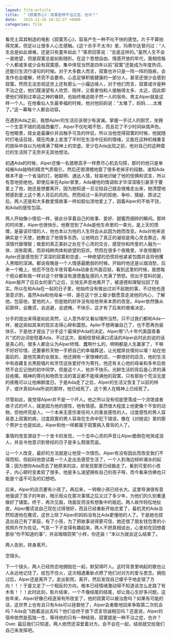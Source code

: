 ```yaml
---
layout: film-article
title:  "《寂寞芳心》：寂寞是种不治之症，也许？"
date:   2015-11-16 10:32:27 +0800
categories: film
---
```


看完土耳其制造的电影《寂寞芳心》，容易产生一种不吐不快的感觉。片子不算拍得完美，但足以让很多人心生感触。《这个杀手不太冷》里，玛蒂尔达曾问过：“人生总是如此艰难，还是只有童年如此？”莱昂回答说：“总是这样的。”虽然人生不会一直绝望，但是寂寞总是如影随形。在这个思想自由、情感开放的年代，我相信每个人都或多或少会有寂寞感，集中体现当然是四年以前“寂寞”还能成为年度热词，还能衍生流行语句的时候。对于大多数人而言，寂寞也许只是一阵一阵的隐疾，会发作也会缓解，终究不会要命。心态足够积极健康的一部分人，甚至还很少会感到寂寞。然而无法忽视这世上还有那么一小撮边缘人，对于他们而言，寂寞或许是种不治之症，他们既渴望有人欣赏、陪伴，又极害怕和人接触得太多、太近，因此即使他们得到过幸运之神的眷顾，也始终难逃脱孑然一人的宿命。男主Alper就是这样一个人。在他看似人生最幸福的时候，他对他妈妈说：“太难了，妈妈……太难了。”这一幕每个人都会动容。


在遇到Ada之前，我想Apler的生活应该很少有波澜。掌握一手过人的厨艺，坐拥一个生意不错的高级西餐厅，Alper不仅吃喝不愁，而且花了不少时间纵情声色。在他眼里，妓女是最廉价并且触手可及的伴侣，所以当他觉得寂寞的时候，他就随时打电话召妓，既在肉身上宣泄了平时在生活中压抑的情绪，又能在这种机械重复的放纵中自以为地填满了精神上的空虚。至少在Ada出现之前，他对自己的这种糜烂的生活除了无奈并无其他想法。

初遇Ada的时候，Alper还像一名猎艳高手一样费尽心机去勾搭，那时的他只是单纯被Ada独特的精灵气质吸引，然后还很滑稽地耍了很多老掉牙的段数。谁知Ada根本不是一个省油的灯，她聪明、通达人情，轻易地识破了他的伎俩和谎言，所以有意地拒绝他。即使后来在Apler家里，Ada被他的情调和才华深深吸引甚至于要爱上了他，她还是想要离开，因为她知道一旦沦陷自己就会很难走出来，她清楚地预感到爱上这个男人背后的风险。然而经过一系列的拒绝、争吵、猜疑、原谅之后，两人还是和大多数爱情故事一样如胶似漆地爱上了，因着Alper的不依不饶，和Ada的感性包容。

两人开始像小情侣一样，彼此分享着自己的故事、爱好、甜蜜而细碎的瞬间。那样的时间里，Alper也很快乐，他察觉到了Ada是他生命里的一束光，是上天的馈赠，是最该珍惜的人，他也本以为他的人生将会从此因为她而改变。Ada对他来说确实是个天使，她教会了他很多东西，让他明白了真正的凝视是用心灵去靠近，用深情代替理智；做爱的真正美妙之处在于心灵的交合，感受你和所爱的人融为一体、消弥距离，而非纯粹肉体和欲望的狂欢。然而在很多个夜晚里，半夜惊醒的Apler还是感觉到了深深的寂寞和空虚，一种绝望的恐慌将他紧紧包围并且将他攫入黑暗的深渊。都说夜晚是一个人情感最脆弱的时候，开始时他还是以烟消愁，后来一个晚上，他忍不住在半夜背着Ada动身去外面召妓，看到这里的时候，我想每个观众都和我一样对这个好像没有道德羞耻感的人充满了愤怒。但出乎意料的是，Alper敲开了应召女的家门之后，又悄无声息地离开了，被道德和理智拉回了现实。所以在和Ada在一起的日子里，他始终没有做出过对不起她的事，不过他也逐渐意识到，虽然Ada和他母亲一样，是在这个世上极少数愿意走进他的内心，了解他，包容他，爱他的人，但是她的好并没有给他带来本质的改变。Alper依然像从前那样，会撒谎，会逃避，会遮掩，不快乐，这才有了后来的艰难决定。

分手的提出来得是如此突然，让人意外却又看似理所当然，只不过我们都和Ada一样，被这突如其来的现实击得心碎和震怒。Apler不想再骗自己了，也不愿再伪装快乐，于是他才提出了分手这个最保护Ada的决定。Alper用“八十年代美国青春片”式的台词安慰着Ada，不过这次，我相信曾经满口谎话的Alper此时此刻说的话是真心的。很多人都会认为Alper矫情、蠢啊什么的，明明都是人生赢家了，干嘛不好好珍惜，还要暴殄天物一手把自己的幸福葬送，让光棍屌丝情何以堪！站在他面前的，是他完美的女朋友，他还拥有一家很棒的店，一群很好的店员，他的生活中有收藏复古黑胶唱片和烹饪这些爱好作为寄托，他还有关心他的母亲和多年后依然不会忘记他的初中同学，但是这个人，他并不快乐。光鲜生活的背后是心灵的满目疮痍，精神的寄托和物质生活的富足都不能填满他的寂寞，只有那些个荒淫无度的夜晚可以让他麻醉度日。于是Ada走了之后，Alper的生活又恢复了以前的样子，或许真如Ada所说的那样，他已经死了。这个男人在精神上已经死了。

尽管如此，我觉得Alper并不是一个坏人。他之所以没有彻底堕落成一个流氓或者痞子式的坏人，就是因为他的感性，他有情感。虽然很大程度上他更像个不安的动物，但他终究是人，一个本来无意伤害任何人的善良感性的人。过度感性的男人容易患上寂寞的病，过度寂寞的男人容易在生命中犯下错误，像在《对她说》里的那个男护士也是如此，Alper和他一样都属于寂寞病入膏肓的人了。

事情的改变源自于一个发卡的发现，一个击中心灵的声音让Alper跪倒在地哭成泪人，并且令他意识到曾经的日子是多么颓唐荒诞。

让一个人改变，最好的方法就是让他受一次情伤。Alper有没有因此而改变我们不得而知，但起码他尝试着一个人走出去感受生活了，一个人到海边倾听潮水的起落；因为想你Ada而去了她原来的店，却发现那里已经搬走了。看到可爱的小孩子，内心顿时变柔软了很多，他是多么渴望拥有自己的孩子呀，而今看来仿佛也只能是个遥不可及的幻想吧。

后来，Alper的店员要有小孩了。再后来，一转眼小孩已经长大。这里导演很有意地强调了孩子的年龄，暗示观众在那次事情之后又过了多少年，为他们的久别重逢做好了铺垫。终于，再次见面，场面反而没有想象中的尴尬。两人故作轻松地扯皮，Alper撒谎说自己现在过得很好，而且已经重新开始恋爱了，最机灵的Ada当然知道他在撒谎，这世上除了Alper的妈妈没有比Ada更懂他的人了。于是她也捏造出自己有了家庭，有了小孩，为了把故事说得更可信，她还借了朋友钱包里的小孩照片作为佐证。气氛一下子变得有趣起来，两人不把真相说出，心里却在回想着那些“你不知道的事”，并且暗暗窃笑“小样，你还装！”本以为就会这么结束了。

两人告别，转身离开。

空镜头。

下一个镜头，两人已经热恋地拥抱在一起，默契得吓人。这时背景里响起的歌也让人永远地记住了。纸包不住火，这次相遇重新点燃了他们对对方的爱与思念。拥抱过后，Alper还是离开了。走出影院，离开，然后发现自己傻乎乎地走错了方向！！！于是又走了一个相反的方向，根本已经情绪激动得不知道该怎么走路了有木有！！！此时此刻，影片结束，一个不像结尾的结尾，却让我心生好多问题。这些年来，Alper好像已经逐渐有所改变了，他的寂寞可以被治愈吗？如果有可能的话，这世界上也有且只有Ada可以拯救他了，Alper会勇敢地回来争取第二次机会吗？Ada会飞跑着追出去吗？他们会终于放下谎言坦诚相见吗？还是说，Alper的宿命依然是孤独一生，等待他的只有一种结局，寂寞就是一种不治之症，也许？Over.
最后我们只知道，两人依然还深爱着对方。会不会在一起，结局就交给我们自己来发挥吧。


